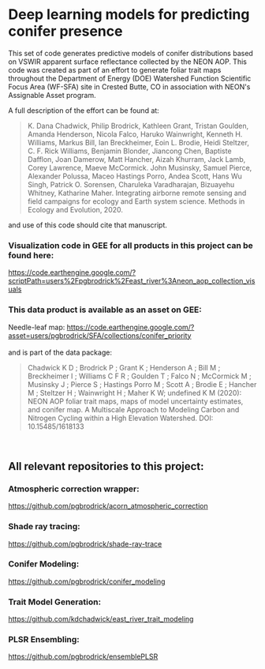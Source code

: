 # Deep learning models for predicting conifer presence

This set of code generates predictive models of conifer distributions based on VSWIR apparent surface reflectance
collected by the NEON AOP. This code was created as part of an effort to generate foliar trait maps throughout the Department of Energy (DOE) Watershed Function Scientific Focus Area (WF-SFA) site in Crested Butte, CO in association with NEON's Assignable Asset program.<br>

A full description of the effort can be found at:

> K. Dana Chadwick, Philip Brodrick, Kathleen Grant, Tristan Goulden, Amanda Henderson, Nicola Falco, Haruko Wainwright, Kenneth H. Williams, Markus Bill, Ian Breckheimer, Eoin L. Brodie, Heidi Steltzer, C. F. Rick Williams, Benjamin Blonder, Jiancong Chen, Baptiste Dafflon, Joan Damerow, Matt Hancher, Aizah Khurram, Jack Lamb, Corey Lawrence, Maeve McCormick. John Musinsky, Samuel Pierce, Alexander Polussa, Maceo Hastings Porro, Andea Scott, Hans Wu Singh, Patrick O. Sorensen, Charuleka Varadharajan, Bizuayehu Whitney, Katharine Maher. Integrating airborne remote sensing and field campaigns for ecology and Earth system science. Methods in Ecology and Evolution, 2020.

and use of this code should cite that manuscript.

### Visualization code in GEE for all products in this project can be found here: 
https://code.earthengine.google.com/?scriptPath=users%2Fpgbrodrick%2Feast_river%3Aneon_aop_collection_visuals
<br>


### This data product is available as an asset on GEE: 
Needle-leaf map: https://code.earthengine.google.com/?asset=users/pgbrodrick/SFA/collections/conifer_priority <br>
<br>
and is part of the data package: 
> Chadwick K D ; Brodrick P ; Grant K ; Henderson A ; Bill M ; Breckheimer I ; Williams C F R ; Goulden T ; Falco N ; McCormick M ; Musinsky J ; Pierce S ; Hastings Porro M ; Scott A ; Brodie E ; Hancher M ; Steltzer H ; Wainwright H ; Maher K W; undefined K M (2020): NEON AOP foliar trait maps, maps of model uncertainty estimates, and conifer map. A Multiscale Approach to Modeling Carbon and Nitrogen Cycling within a High Elevation Watershed. DOI: 10.15485/1618133 <br>
<br>

## All relevant repositories to this project:

### Atmospheric correction wrapper: 
https://github.com/pgbrodrick/acorn_atmospheric_correction

### Shade ray tracing: 
https://github.com/pgbrodrick/shade-ray-trace

### Conifer Modeling:
https://github.com/pgbrodrick/conifer_modeling

### Trait Model Generation:
https://github.com/kdchadwick/east_river_trait_modeling

### PLSR Ensembling:
https://github.com/pgbrodrick/ensemblePLSR

